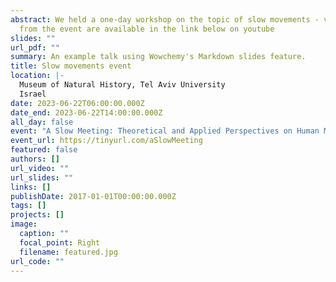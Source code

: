 ```yaml
---
abstract: We held a one-day workshop on the topic of slow movements - videos
  from the event are available in the link below on youtube
slides: ""
url_pdf: ""
summary: An example talk using Wowchemy's Markdown slides feature.
title: Slow movements event
location: |-
  Museum of Natural History, Tel Aviv University
  Israel
date: 2023-06-22T06:00:00.000Z
date_end: 2023-06-22T14:00:00.000Z
all_day: false
event: "A Slow Meeting: Theoretical and Applied Perspectives on Human Movement"
event_url: https://tinyurl.com/aSlowMeeting
featured: false
authors: []
url_video: ""
url_slides: ""
links: []
publishDate: 2017-01-01T00:00:00.000Z
tags: []
projects: []
image:
  caption: ""
  focal_point: Right
  filename: featured.jpg
url_code: ""
---
```

